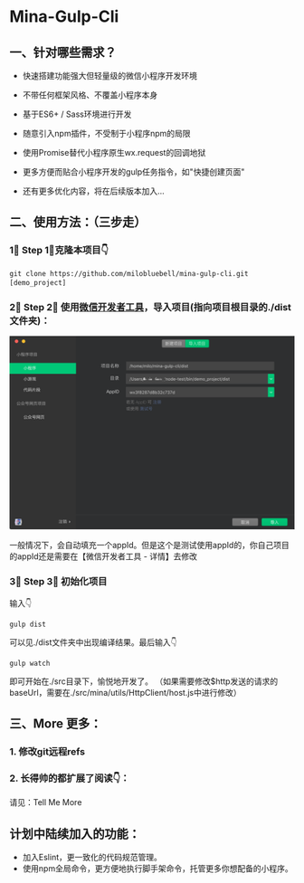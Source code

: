 # Mina-Gulp-Cli



## 一、针对哪些需求？

* 快速搭建功能强大但轻量级的微信小程序开发环境
  
* 不带任何框架风格、不覆盖小程序本身
  
* 基于ES6+ / Sass环境进行开发
  
* 随意引入npm插件，不受制于小程序npm的局限
  
* 使用Promise替代小程序原生wx.request的回调地狱
  
* 更多方便而贴合小程序开发的gulp任务指令，如"快捷创建页面"
  
* 还有更多优化内容，将在后续版本加入...



## 二、使用方法：（三步走）

### 1⃣️ Step 1：克隆本项目👇
```
git clone https://github.com/milobluebell/mina-gulp-cli.git [demo_project]
```

### 2⃣️ Step 2： 使用[微信开发者工具](https://developers.weixin.qq.com/miniprogram/dev/devtools/download.html)，导入项目(指向项目根目录的./dist文件夹)： 
![Image text](https://raw.githubusercontent.com/milobluebell/imgs-repo/master/img/intro-pic.png)

一般情况下，会自动填充一个appId。但是这个是测试使用appId的，你自己项目的appId还是需要在【微信开发者工具 - 详情】去修改

### 3⃣️ Step 3： 初始化项目
输入👇
```
gulp dist
```
可以见./dist文件夹中出现编译结果。最后输入👇
```
gulp watch
```
即可开始在./src目录下，愉悦地开发了。
（如果需要修改$http发送的请求的baseUrl，需要在./src/mina/utils/HttpClient/host.js中进行修改）



## 三、More 更多：

### 1. 修改git远程refs



### 2. 长得帅的都扩展了阅读👇：
请见：Tell Me More



## 计划中陆续加入的功能：
* 加入Eslint，更一致化的代码规范管理。
* 使用npm全局命令，更方便地执行脚手架命令，托管更多你想配备的小程序。